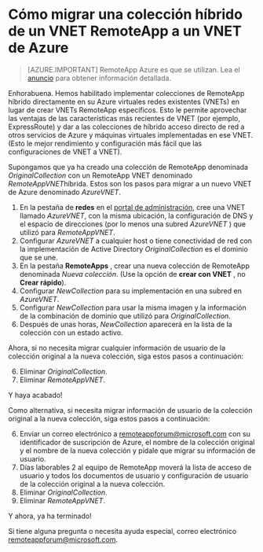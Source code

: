 <properties
    pageTitle="Cómo migrar desde un VNET RemoteApp a un VNET de Azure | Microsoft Azure"
    description="Obtenga información sobre cómo migrar desde un VNET RemoteApp a un VNET de Azure"
    services="remoteapp"
    documentationCenter=""
    authors="lizap"
    manager="mbaldwin" />

<tags
    ms.service="remoteapp"
    ms.workload="compute"
    ms.tgt_pltfrm="na"
    ms.devlang="na"
    ms.topic="article"
    ms.date="08/15/2016"
    ms.author="elizapo" />



# <a name="how-to-migrate-a-hybrid-collection-from-a-remoteapp-vnet-to-an-azure-vnet"></a>Cómo migrar una colección híbrido de un VNET RemoteApp a un VNET de Azure

> [AZURE.IMPORTANT]
> RemoteApp Azure es que se utilizan. Lea el [anuncio](https://go.microsoft.com/fwlink/?linkid=821148) para obtener información detallada.

Enhorabuena. Hemos habilitado implementar colecciones de RemoteApp híbrido directamente en su Azure virtuales redes existentes (VNETs) en lugar de crear VNETs RemoteApp específicos. Esto le permite aprovechar las ventajas de las características más recientes de VNET (por ejemplo, ExpressRoute) y dar a las colecciones de híbrido acceso directo de red a otros servicios de Azure y máquinas virtuales implementadas en ese VNET.  (Esto le mejor rendimiento y configuración más fácil que las configuraciones de VNET a VNET).


Supongamos que ya ha creado una colección de RemoteApp denominada *OriginalCollection* con un RemoteApp VNET denominado *RemoteAppVNET*híbrida. Estos son los pasos para migrar a un nuevo VNET de Azure denominado *AzureVNET*.

1.  En la pestaña de **redes** en el [portal de administración](http://manage.windowsazure.com/), cree una VNET llamado *AzureVNET*, con la misma ubicación, la configuración de DNS y el espacio de direcciones (por lo menos una subred *AzureVNET* ) que utilizó para *RemoteAppVNET*.
2.  Configurar *AzureVNET* a cualquier host o tiene conectividad de red con la implementación de Active Directory *OriginalCollection* es el dominio que se une.
3.  En la pestaña **RemoteApps** , crear una nueva colección de RemoteApp denominada *Nueva colección*. (Use la opción de **crear con VNET** , no **Crear rápido**).
3.  Configurar *NewCollection* para su implementación en una subred en *AzureVNET*.
4.  Configurar *NewCollection* para usar la misma imagen y la información de la combinación de dominio que utilizó para *OriginalCollection*.
5.  Después de unas horas, *NewCollection* aparecerá en la lista de la colección con un estado activo.

Ahora, si no necesita migrar cualquier información de usuario de la colección original a la nueva colección, siga estos pasos a continuación:

6.  Eliminar *OriginalCollection*.
7.  Eliminar *RemoteAppVNET*.

Y haya acabado!

Como alternativa, si necesita migrar información de usuario de la colección original a la nueva colección, siga estos pasos a continuación:

6.  Enviar un correo electrónico a [remoteappforum@microsoft.com](mailto:remoteappforum@microsoft.com?subject=Azure%20RemoteApp%20user%20information%20migration) con su identificador de suscripción de Azure, el nombre de la colección original y el nombre de la nueva colección y pídale que migrar su información de usuario.
7.  Días laborables 2 al equipo de RemoteApp moverá la lista de acceso de usuario y todos los documentos de usuario y configuración de usuario de la colección original a la nueva colección.
8.  Eliminar *OriginalCollection*.
9.  Eliminar *RemoteAppVNET*.

Y ahora, ya ha terminado!

Si tiene alguna pregunta o necesita ayuda especial, correo electrónico [remoteappforum@microsoft.com](mailto:remoteappforum@microsoft.com?subject=Azure%20RemoteApp%20VNET%20migration%20help).
